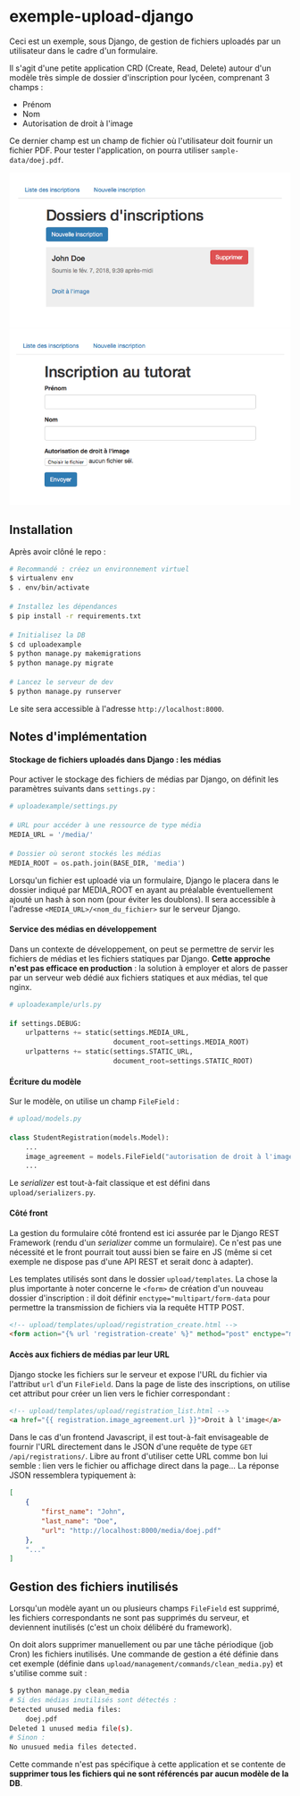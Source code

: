 # exemple-upload-django

Ceci est un exemple, sous Django, de gestion de fichiers uploadés par un utilisateur dans le cadre d'un formulaire.

Il s'agit d'une petite application CRD (Create, Read, Delete) autour d'un modèle très simple de dossier d'inscription pour lycéen, comprenant 3 champs :

- Prénom
- Nom
- Autorisation de droit à l'image

Ce dernier champ est un champ de fichier où l'utilisateur doit fournir un fichier PDF. Pour tester l'application, on pourra utiliser `sample-data/doej.pdf`.

![](docsmedia/home.png)
![](docsmedia/form.png)

## Installation

Après avoir clôné le repo :

```sh
# Recommandé : créez un environnement virtuel
$ virtualenv env
$ . env/bin/activate

# Installez les dépendances
$ pip install -r requirements.txt

# Initialisez la DB
$ cd uploadexample
$ python manage.py makemigrations
$ python manage.py migrate

# Lancez le serveur de dev
$ python manage.py runserver
```

Le site sera accessible à l'adresse `http://localhost:8000`.

## Notes d'implémentation

#### Stockage de fichiers uploadés dans Django : les médias

Pour activer le stockage des fichiers de médias par Django, on définit les paramètres suivants dans `settings.py` :

```python
# uploadexample/settings.py

# URL pour accéder à une ressource de type média
MEDIA_URL = '/media/'

# Dossier où seront stockés les médias
MEDIA_ROOT = os.path.join(BASE_DIR, 'media')
```

Lorsqu'un fichier est uploadé via un formulaire, Django le placera dans le dossier indiqué par MEDIA_ROOT en ayant au préalable éventuellement ajouté un hash à son nom (pour éviter les doublons). Il sera accessible à l'adresse `<MEDIA_URL>/<nom_du_fichier>` sur le serveur Django.

#### Service des médias en développement

Dans un contexte de développement, on peut se permettre de servir les fichiers de médias et les fichiers statiques par Django. **Cette approche n'est pas efficace en production** : la solution à employer et alors de passer par un serveur web dédié aux fichiers statiques et aux médias, tel que nginx.

```python
# uploadexample/urls.py

if settings.DEBUG:
    urlpatterns += static(settings.MEDIA_URL,
                          document_root=settings.MEDIA_ROOT)
    urlpatterns += static(settings.STATIC_URL,
                          document_root=settings.STATIC_ROOT)
```

#### Écriture du modèle

Sur le modèle, on utilise un champ `FileField` :

```python
# upload/models.py

class StudentRegistration(models.Model):
	...
	image_agreement = models.FileField("autorisation de droit à l'image")
	...
```

Le *serializer* est tout-à-fait classique et est défini dans `upload/serializers.py`.

#### Côté front

La gestion du formulaire côté frontend est ici assurée par le Django REST Framework (rendu d'un *serializer* comme un formulaire). Ce n'est pas une nécessité et le front pourrait tout aussi bien se faire en JS (même si cet exemple ne dispose pas d'une API REST et serait donc à adapter).

Les templates utilisés sont dans le dossier `upload/templates`. La chose la plus importante à noter concerne le `<form>` de création d'un nouveau dossier d'inscription : il doit définir `enctype="multipart/form-data` pour permettre la transmission de fichiers via la requête HTTP POST.

```html
<!-- upload/templates/upload/registration_create.html -->
<form action="{% url 'registration-create' %}" method="post" enctype="multipart/form-data">
```

#### Accès aux fichiers de médias par leur URL

Django stocke les fichiers sur le serveur et expose l'URL du fichier via l'attribut `url` d'un `FileField`. Dans la page de liste des inscriptions, on utilise cet attribut pour créer un lien vers le fichier correspondant :

```html
<!-- upload/templates/upload/registration_list.html -->
<a href="{{ registration.image_agreement.url }}">Droit à l'image</a>
```

Dans le cas d'un frontend Javascript, il est tout-à-fait envisageable de fournir l'URL directement dans le JSON d'une requête de type `GET /api/registrations/`. Libre au front d'utiliser cette URL comme bon lui semble : lien vers le fichier ou affichage direct dans la page... La réponse JSON ressemblera typiquement à:

```json
[
	{
		"first_name": "John",
		"last_name": "Doe",
		"url": "http://localhost:8000/media/doej.pdf"
	},
	"..."
]
```

## Gestion des fichiers inutilisés

Lorsqu'un modèle ayant un ou plusieurs champs `FileField` est supprimé, les fichiers correspondants ne sont pas supprimés du serveur, et deviennent inutilisés (c'est un choix délibéré du framework).

On doit alors supprimer manuellement ou par une tâche périodique (job Cron) les fichiers inutilisés. Une commande de gestion a été définie dans cet exemple (définie dans `upload/management/commands/clean_media.py`) et s'utilise comme suit :

```sh
$ python manage.py clean_media
# Si des médias inutilisés sont détectés :
Detected unused media files:
	doej.pdf
Deleted 1 unused media file(s).
# Sinon :
No unusued media files detected.
```

Cette commande n'est pas spécifique à cette application et se contente de **supprimer tous les fichiers qui ne sont référencés par aucun modèle de la DB**.
